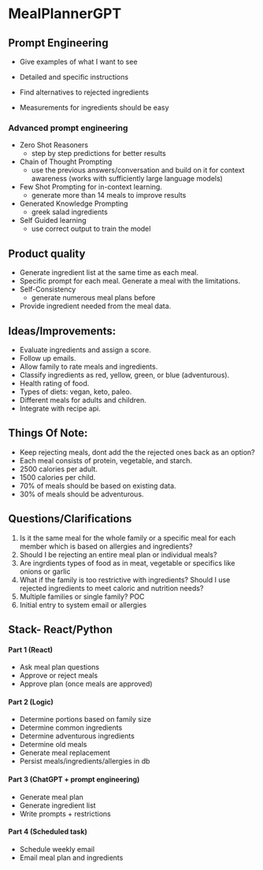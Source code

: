 # MealPlannerGPT

## Prompt Engineering

- Give examples of what I want to see
- Detailed and specific instructions

- Find alternatives to rejected ingredients
- Measurements for ingredients should be easy

### Advanced prompt engineering

- Zero Shot Reasoners
  - step by step predictions for better results
- Chain of Thought Prompting
  - use the previous answers/conversation and build on it for context awareness (works with sufficiently large language models)
- Few Shot Prompting for in-context learning.
  - generate more than 14 meals to improve results
- Generated Knowledge Prompting
  - greek salad ingredients
- Self Guided learning
  - use correct output to train the model

## Product quality

- Generate ingredient list at the same time as each meal.
- Specific prompt for each meal. Generate a meal with the limitations.
- Self-Consistency
  - generate numerous meal plans before
- Provide ingredient needed from the meal data.

## Ideas/Improvements:

- Evaluate ingredients and assign a score.
- Follow up emails.
- Allow family to rate meals and ingredients.
- Classify ingredients as red, yellow, green, or blue (adventurous).
- Health rating of food.
- Types of diets: vegan, keto, paleo.
- Different meals for adults and children.
- Integrate with recipe api.

## Things Of Note:

- Keep rejecting meals, dont add the the rejected ones back as an option?
- Each meal consists of protein, vegetable, and starch.
- 2500 calories per adult.
- 1500 calories per child.
- 70% of meals should be based on existing data.
- 30% of meals should be adventurous.

## Questions/Clarifications

1. Is it the same meal for the whole family or a specific meal for each member which is based on allergies and ingredients?
2. Should I be rejecting an entire meal plan or individual meals?
3. Are ingrdients types of food as in meat, vegetable or specifics like onions or garlic
4. What if the family is too restrictive with ingredients? Should I use rejected ingredients to meet caloric and nutrition needs?
5. Multiple families or single family? POC
6. Initial entry to system email or allergies

## Stack- React/Python

#### Part 1 (React)

- Ask meal plan questions
- Approve or reject meals
- Approve plan (once meals are approved)

#### Part 2 (Logic)

- Determine portions based on family size
- Determine common ingredients
- Determine adventurous ingredients
- Determine old meals
- Generate meal replacement
- Persist meals/ingredients/allergies in db

#### Part 3 (ChatGPT + prompt engineering)

- Generate meal plan
- Generate ingredient list
- Write prompts + restrictions

#### Part 4 (Scheduled task)

- Schedule weekly email
- Email meal plan and ingredients
